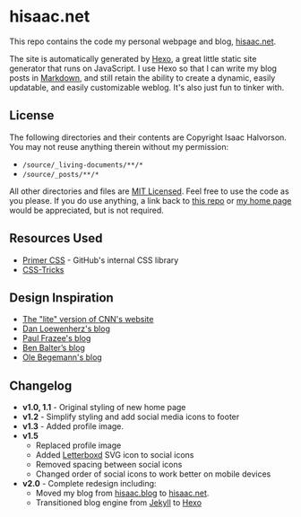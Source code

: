# hisaac.net

This repo contains the code my personal webpage and blog, [hisaac.net](http://hisaac.net).

The site is automatically generated by [Hexo](https://hexo.io/), a great little static site generator that runs on JavaScript. I use Hexo so that I can write my blog posts in [Markdown](https://daringfireball.net/projects/markdown/), and still retain the ability to create a dynamic, easily updatable, and easily customizable weblog. It's also just fun to tinker with.

## License

The following directories and their contents are Copyright Isaac Halvorson. You may not reuse anything therein without my permission:

- `/source/_living-documents/**/*`
- `/source/_posts/**/*`

All other directories and files are [MIT Licensed](./LICENSE). Feel free to use the code as you please. If you do use anything, a link back to [this repo](http://github.com/hisaac/hisaac.net) or [my home page](https://hisaac.net) would be appreciated, but is not required.

## Resources Used

- [Primer CSS](http://primercss.io) - GitHub's internal CSS library
- [CSS-Tricks](https://css-tricks.com)

## Design Inspiration

- [The "lite" version of CNN's website](http://lite.cnn.io/en)
- [Dan Loewenherz's blog](https://dlo.me)
- [Paul Frazee's blog](https://pfrazee.hashbase.io)
- [Ben Balter’s blog](https://ben.balter.com/)
- [Ole Begemann's blog](https://oleb.net)

## Changelog

- **v1.0, 1.1** - Original styling of new home page
- **v1.2** - Simplify styling and add social media icons to footer
- **v1.3** - Added profile image.
- **v1.5**
	- Replaced profile image
	- Added [Letterboxd](http://letterboxd.com) SVG icon to social icons
	- Removed spacing between social icons
	- Changed order of social icons to work better on mobile devices
- **v2.0** - Complete redesign including:
	- Moved my blog from [hisaac.blog](https://hisaac.blog) to [hisaac.net](http://hisaac.net/).
	- Transitioned blog engine from [Jekyll](https://jekyllrb.com) to [Hexo](https://hexo.io)
